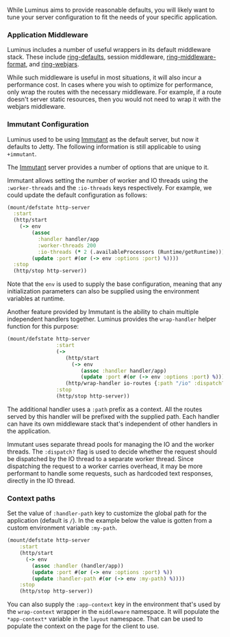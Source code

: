 While Luminus aims to provide reasonable defaults, you will likely want to tune your server configuration to fit the needs of your specific application.

### Application Middleware

Luminus includes a number of useful wrappers in its default middleware stack. These include [ring-defaults](https://github.com/ring-clojure/ring-defaults), session middleware, [ring-middleware-format](https://github.com/ngrunwald/ring-middleware-format), and [ring-webjars](https://github.com/weavejester/ring-webjars).

While such middleware is useful in most situations, it will also incur a performance cost. In cases where you wish to optimize for performance, only wrap the routes with the necessary middleware. For example, if a route doesn't server static resources, then you
would not need to wrap it with the webjars middleware.

### Immutant Configuration
Luminus used to be using [Immutant](http://immutant.org/) as the default server, but now it defaults to Jetty.  The following information is still applicable to using `+immutant`.

The [Immutant](http://immutant.org/) server provides a number of options that are unique to it.

Immutant allows setting the number of worker and IO threads using the `:worker-threads` and the `:io-threads` keys respectively. For example, we could update the default configuration as follows:

```clojure
(mount/defstate http-server
  :start
  (http/start
    (-> env
        (assoc
          :handler handler/app
          :worker-threads 200
          :io-threads (* 2 (.availableProcessors (Runtime/getRuntime))))
        (update :port #(or (-> env :options :port) %))))
  :stop
  (http/stop http-server))
```

Note that the `env` is used to supply the base configuration, meaning that any initialization parameters can also be supplied
using the environment variables at runtime.

Another feature provided by Immutant is the ability to chain multiple independent handlers together. Luminus provides the `wrap-handler` helper function for this purpose:

```clojure
(mount/defstate http-server
                :start
                (->
                   (http/start
                     (-> env
                        (assoc :handler handler/app)
                        (update :port #(or (-> env :options :port) %))))
                   (http/wrap-handler io-routes {:path "/io" :dispatch? false}))
                :stop
                (http/stop http-server))
```

The additional handler uses a `:path` prefix as a context. All the routes served by this handler will be prefixed with the supplied path. Each handler can have its own middleware stack that's independent of other handlers in the application.

Immutant uses separate thread pools for managing the IO and the worker threads.
The `:dispatch?` flag is used to decide whether the request should be dispatched by the IO thread to a separate worker thread.
Since dispatching the request to a worker carries overhead, it may be more performant to handle some requests, such as hardcoded text responses, directly in the IO thread.

### Context paths

Set the value of `:handler-path` key to customize the global path for the application (default is `/`). In the example below the value is gotten from a custom environment variable `:my-path`.

```clojure
(mount/defstate http-server
    :start
    (http/start
      (-> env
        (assoc :handler (handler/app))
        (update :port #(or (-> env :options :port) %))
        (update :handler-path #(or (-> env :my-path) %))))
    :stop
    (http/stop http-server))
```

You can also supply the `:app-context` key in the environment that's used by the `wrap-context` wrapper in the `middleware` namespace. It will populate the `*app-context*` variable in the `layout` namespace. That can be used to populate the context on the page for the client to use.
